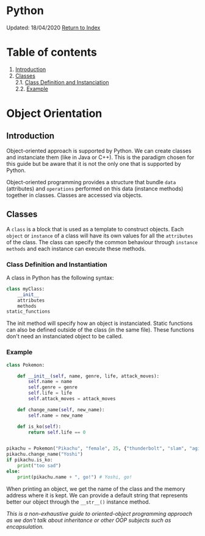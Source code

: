 Python
=========================
Updated: 18/04/2020
[Return to Index](./00_python_index.md)

# Table of contents

1. [Introduction](#introduction)
2. [Classes](#classes)\
2.1. [Class Definition and Instanciation](#class-definition-and-instantiation)\
2.2. [Example](#example)

# Object Orientation

## Introduction

Object-oriented approach is supported by Python. We can create classes and instanciate them (like in Java or C++). This is the paradigm chosen for this guide but be aware that it is not the only one that is supported by Python.

Object-oriented programming provides a structure that bundle ``data`` (attributes) and ``operations`` performed on this data (instance methods) together in classes. Classes are accessed via objects.

## Classes

A ``class`` is a block that is used as a template to construct objects. Each ``object`` or ``instance`` of a class will have its own values for all the ``attributes`` of the class. The class can specify the common behaviour through ``instance methods`` and each instance can execute these methods.

### Class Definition and Instantiation

A class in Python has the following syntax:

```python
class myClass:
	__init__
	attributes
	methods
static_functions
```

The init method will specify how an object is instanciated. Static functions can also be defined outside of the class (in the same file). These functions don't need an instanciated object to be called.

### Example

```python
class Pokemon:

	def __init__(self, name, genre, life, attack_moves):
		self.name = name
		self.genre = genre
		self.life = life
		self.attack_moves = attack_moves

	def change_name(self, new_name):
		self.name = new_name

	def is_ko(self):
		return self.life == 0


pikachu = Pokemon("Pikachu", "female", 25, {"thunderbolt", "slam", "agility", "thunder"})
pikachu.change_name("Yoshi")
if pikachu.is_ko:
	print("too sad")
else:
	print(pikachu.name + ", go!") # Yoshi, go!
```

When printing an object, we get the name of the class and the memory address where it is kept. We can provide a default string that represents better our object through the ``__str__()`` instance method.

*This is a non-exhaustive guide to oriented-object programming approach as we don't talk about inheritance or other OOP subjects such as encapsulation.*